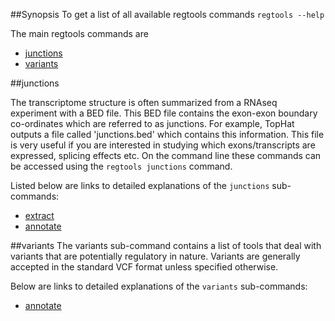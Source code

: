 ##Synopsis
To get a list of all available regtools commands `regtools --help`

The main regtools commands are

- [junctions](#junctions)
- [variants](#variants)

##junctions

The transcriptome structure is often summarized from a RNAseq experiment with a BED file. This BED file contains the exon-exon boundary co-ordinates which are referred to as junctions. For example, TopHat outputs a file called 'junctions.bed' which contains this information. This file is very useful if you are interested in studying which exons/transcripts are expressed, splicing effects etc. On the command line these commands can be accessed using the `regtools junctions` command.

Listed below are links to detailed explanations of the `junctions` sub-commands:

- [extract](junctions-extract.md)
- [annotate](junctions-annotate.md)

##variants
The variants sub-command contains a list of tools that deal with variants that are potentially regulatory in nature. Variants are generally accepted in the standard VCF format unless specified otherwise.

Below are links to detailed explanations of the `variants` sub-commands:

- [annotate](variants-annotate.md)
